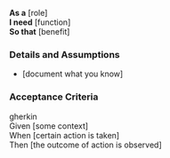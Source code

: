 **As a** [role]  
**I need** [function]  
**So that** [benefit]  
  
### Details and Assumptions  
  * [document what you know]    

### Acceptance Criteria
  gherkin  
  Given [some context]  
  When [certain action is taken]  
  Then [the outcome of action is observed]  
